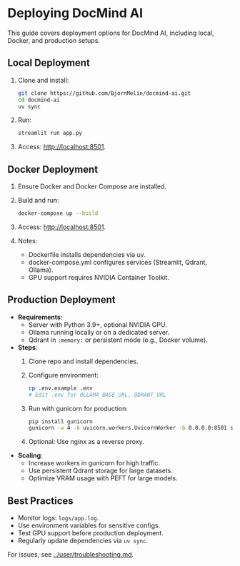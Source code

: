 # Deploying DocMind AI

This guide covers deployment options for DocMind AI, including local, Docker, and production setups.

## Local Deployment

1. Clone and install:

   ```bash
   git clone https://github.com/BjornMelin/docmind-ai.git
   cd docmind-ai
   uv sync
   ```

2. Run:

   ```bash
   streamlit run app.py
   ```

3. Access: <http://localhost:8501>.

## Docker Deployment

1. Ensure Docker and Docker Compose are installed.
2. Build and run:

   ```bash
   docker-compose up --build
   ```

3. Access: <http://localhost:8501>.
4. Notes:
   - Dockerfile installs dependencies via uv.
   - docker-compose.yml configures services (Streamlit, Qdrant, Ollama).
   - GPU support requires NVIDIA Container Toolkit.

## Production Deployment

- **Requirements**:
  - Server with Python 3.9+, optional NVIDIA GPU.
  - Ollama running locally or on a dedicated server.
  - Qdrant in `:memory:` or persistent mode (e.g., Docker volume).
- **Steps**:
  1. Clone repo and install dependencies.
  2. Configure environment:

     ```bash
     cp .env.example .env
     # Edit .env for OLLAMA_BASE_URL, QDRANT_URL
     ```

  3. Run with gunicorn for production:

     ```bash
     pip install gunicorn
     gunicorn -w 4 -k uvicorn.workers.UvicornWorker -b 0.0.0.0:8501 streamlit run app.py
     ```

  4. Optional: Use nginx as a reverse proxy.
- **Scaling**:
  - Increase workers in gunicorn for high traffic.
  - Use persistent Qdrant storage for large datasets.
  - Optimize VRAM usage with PEFT for large models.

## Best Practices

- Monitor logs: `logs/app.log`.
- Use environment variables for sensitive configs.
- Test GPU support before production deployment.
- Regularly update dependencies via `uv sync`.

For issues, see [../user/troubleshooting.md](../user/troubleshooting.md).
